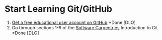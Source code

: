 # Start Learning Git/GitHub

1. [Get a free educational user account on GitHub](https://education.github.com/discount_requests/student_application)   *Done [DLO]
1. Go through sections 1-9 of the [Software Carpentries](https://swcarpentry.github.io/git-novice/guide/index.html) Introduction to Git *Done [DLO]

